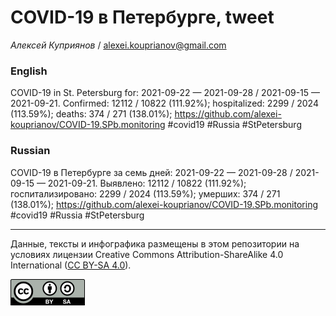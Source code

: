 COVID-19 в Петербурге, tweet
============================

*Алексей Куприянов* /
<a href="mailto:alexei.kouprianov@gmail.com" class="email">alexei.kouprianov@gmail.com</a>

### English

COVID-19 in St. Petersburg for: 2021-09-22 — 2021-09-28 / 2021-09-15 —
2021-09-21. Сonfirmed: 12112 / 10822 (111.92%); hospitalized: 2299 /
2024 (113.59%); deaths: 374 / 271 (138.01%);
<a href="https://github.com/alexei-kouprianov/COVID-19.SPb.monitoring" class="uri">https://github.com/alexei-kouprianov/COVID-19.SPb.monitoring</a>
\#covid19 \#Russia \#StPetersburg

### Russian

COVID-19 в Петербурге за семь дней: 2021-09-22 — 2021-09-28 / 2021-09-15
— 2021-09-21. Выявлено: 12112 / 10822 (111.92%); госпитализировано: 2299
/ 2024 (113.59%); умерших: 374 / 271 (138.01%);
<a href="https://github.com/alexei-kouprianov/COVID-19.SPb.monitoring" class="uri">https://github.com/alexei-kouprianov/COVID-19.SPb.monitoring</a>
\#covid19 \#Russia \#StPetersburg

------------------------------------------------------------------------

Данные, тексты и инфографика размещены в этом репозитории на условиях
лицензии Creative Commons Attribution-ShareAlike 4.0 International ([CC
BY-SA 4.0](https://creativecommons.org/licenses/by-sa/4.0/)).

![](../misc/CC-BY-SA-icon.png "CC-BY-SA")

